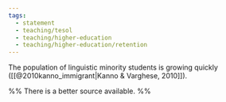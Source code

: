 ```yaml
---
tags:
  - statement
  - teaching/tesol
  - teaching/higher-education
  - teaching/higher-education/retention
---
```


The population of linguistic minority students is growing quickly ([[@2010kanno_immigrant|Kanno & Varghese, 2010]]).

%% There is a better source available. %%